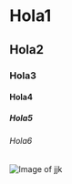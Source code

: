 # Hola1
## Hola2
### Hola3
#### Hola4
##### Hola5
###### Hola6
![Image of jjk](https://i.blogs.es/eb9689/jujutsu-kaisen/1366_2000.jpg)

